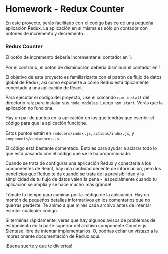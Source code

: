 # Homework - Redux Counter

En este proyecto, serás facilitado con el codigo basico de una pequeña aplicación Redux. La aplicación en sí misma es sólo un contador con botones de incremento y decremento.

### Redux Counter

El botón de incremento debería incrementar el contador en 1.

Por el contrario, el botón de disminución debería disminuir el contador en 1.

El objetivo de este proyecto es familiarizarte con el patrón de flujo de datos global de Redux, así como exponerte a cómo Redux está típicamente conectado a una aplicación de React.

Para ejecutar el código del proyecto, use el comando `npm install` del directorio raíz para instalar sus `node_modules`. Luego `npm start`. Verás que la aplicación no funciona.

Hay un par de puntos en la aplicación en los que tendrás que escribir el código para que la aplicación funcione.

Estos puntos están en `reducers/index.js`, `actions/index.js`, y `components/contadores.js`.

El código está bastante comentado. Esto es para ayudar a aclarar todo lo que está pasando con el código que se le ha proporcionado.

Cuando se trata de configurar una aplicación Redux y conectarla a los componentes de React, hay una cantidad decente de información, pero los beneficios que Redux te da cuando se trata de la previsibilidad y la simplicidad de tu flujo de datos valen la pena - ¡especialmente cuando tu aplicación se amplía y se hace mucho más grande!

Tómate tu tiempo para caminar por la código de la aplicacion. Hay un montón de pequeños detalles informativos en los comentarios que no querrás perderte. Te animo a que mires cada archivo antes de intentar escribir cualquier código.

Si terminas rápidamente, verás que hay algunos avisos de problemas de estiramiento en la parte superior del archivo componente Counter.js. Siéntase libre de intentar implementarlos. O, podrías echar un vistazo a la impresionante documentación de Redux aquí.

¡Buena suerte y que te diviertas!